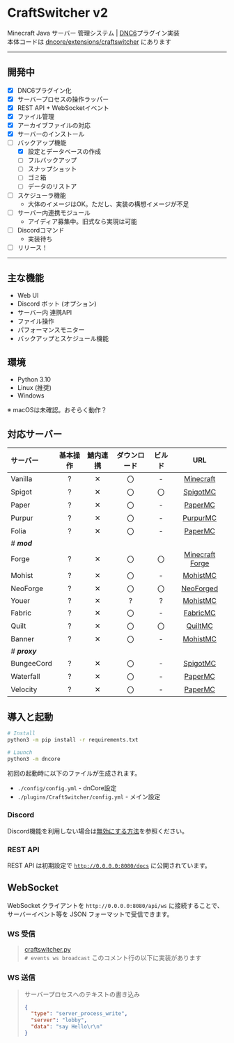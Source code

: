 # CraftSwitcher v2
Minecraft Java サーバー 管理システム |
[DNC6](https://github.com/Necnion8/dnCoreV6)プラグイン実装
<br>
本体コードは [dncore/extensions/craftswitcher](dncore%2Fextensions%2Fcraftswitcher) にあります

---
## 開発中
- [x] DNC6プラグイン化
- [x] サーバープロセスの操作ラッパー
- [x] REST API + WebSocketイベント
- [x] ファイル管理
- [x] アーカイブファイルの対応
- [x] サーバーのインストール
- [ ] バックアップ機能
  - [x] 設定とデータベースの作成
  - [ ] フルバックアップ
  - [ ] スナップショット
  - [ ] ゴミ箱
  - [ ] データのリストア
- [ ] スケジューラ機能
  - 大体のイメージはOK。ただし、実装の構想イメージが不足
- [ ] サーバー内連携モジュール
  - アイディア募集中。旧式なら実現は可能
- [ ] Discordコマンド
  - 実装待ち
- [ ] リリース！

---
## 主な機能
- Web UI
- Discord ボット (オプション)
- サーバー内 連携API
- ファイル操作
- パフォーマンスモニター
- バックアップとスケジュール機能


## 環境
- Python 3.10
- Linux (推奨)
- Windows

※ macOSは未確認。おそらく動作？

## 対応サーバー
| サーバー          | 基本操作 | 鯖内連携 | ダウンロード | ビルド |                             URL                              |
|:--------------|:----:|:----:|:------:|:---:|:------------------------------------------------------------:|
| Vanilla       |  ?   |  ✕   |   〇    |  -  | [Minecraft](https://www.minecraft.net/ja-jp/download/server) |     |     |
| Spigot        |  ?   |  ✕   |   〇    |  〇  |    [SpigotMC](https://www.spigotmc.org/wiki/buildtools/)     |     |     |
| Paper         |  ?   |  ✕   |   〇    |  -  |         [PaperMC](https://papermc.io/software/paper)         |     |     |
| Purpur        |  ?   |  ✕   |   〇    |  -  |              [PurpurMC](https://purpurmc.org/)               |     |     |
| Folia         |  ?   |  ✕   |   〇    |  -  |         [PaperMC](https://papermc.io/software/folia)         |     |     |
| # ***mod***   |
| Forge         |  ?   |  ✕   |   〇    |  〇  |     [Minecraft Forge](https://files.minecraftforge.net/)     |     |     |
| Mohist        |  ?   |  ✕   |   〇    |  -  |       [MohistMC](https://mohistmc.com/software/mohist)       |     |     |
| NeoForge      |  ?   |  ✕   |   〇    |  〇  |             [NeoForged](https://neoforged.net/)              |     |     |
| Youer         |  ?   |  ✕   |   ?    |  ?  |       [MohistMC](https://mohistmc.com/software/youer)        |     |     |
| Fabric        |  ?   |  ✕   |   〇    |  -  |              [FabricMC](https://fabricmc.net/)               |     |     |
| Quilt         |  ?   |  ✕   |   〇    |  〇  |               [QuiltMC](https://quiltmc.org/)                |
| Banner        |  ?   |  ✕   |   〇    |  -  |       [MohistMC](https://mohistmc.com/software/banner)       |     |     |
| # ***proxy*** |
| BungeeCord    |  ?   |  ✕   |   〇    |  -  |    [SpigotMC](https://www.spigotmc.org/wiki/bungeecord/)     |     |     |
| Waterfall     |  ?   |  ✕   |   〇    |  -  |       [PaperMC](https://papermc.io/software/waterfall)       |     |     |
| Velocity      |  ?   |  ✕   |   〇    |  -  |       [PaperMC](https://papermc.io/software/velocity)        |     |     |

## 導入と起動
```bash
# Install
python3 -m pip install -r requirements.txt

# Launch
python3 -m dncore
```
初回の起動時に以下のファイルが生成されます。
- `./config/config.yml` - dnCore設定
- `./plugins/CraftSwitcher/config.yml` - メイン設定


### Discord
Discord機能を利用しない場合は[無効にする方法](https://github.com/Necnion8/dnCoreV6/wiki/No-Connect-Discord)を参照ください。

### REST API
REST API は初期設定で [`http://0.0.0.0:8080/docs`](http://localhost:8080/docs) に公開されています。


## WebSocket
WebSocket クライアントを `http://0.0.0.0:8080/api/ws` に接続することで、サーバーイベント等を JSON フォーマットで受信できます。

### WS 受信
> [craftswitcher.py](dncore%2Fextensions%2Fcraftswitcher%2Fcraftswitcher.py)<br>
> `# events ws broadcast` このコメント行の以下に実装があります


### WS 送信
> サーバープロセスへのテキストの書き込み
> ```json
> {
>   "type": "server_process_write",
>   "server": "lobby",
>   "data": "say Hello\r\n"
> }
> ```
